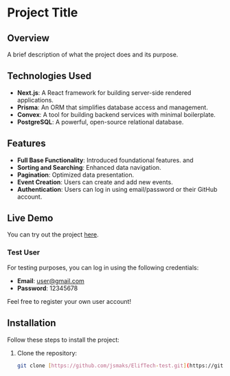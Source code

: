# Project Title


## Overview

A brief description of what the project does and its purpose.

## Technologies Used

- **Next.js**: A React framework for building server-side rendered applications.
- **Prisma**: An ORM that simplifies database access and management.
- **Convex**: A tool for building backend services with minimal boilerplate.
- **PostgreSQL**: A powerful, open-source relational database.

## Features

- **Full Base Functionality**: Introduced foundational features.
and
- **Sorting and Searching**: Enhanced data navigation.
- **Pagination**: Optimized data presentation.
- **Event Creation**: Users can create and add new events.
- **Authentication**: Users can log in using email/password or their GitHub account.

## Live Demo

You can try out the project [here](https://elif-tech-test.vercel.app/).

### Test User

For testing purposes, you can log in using the following credentials:

- **Email**: user@gmail.com
- **Password**: 12345678

Feel free to register your own user account!

## Installation

Follow these steps to install the project:

1. Clone the repository:  
   ```bash
   git clone [https://github.com/jsmaks/ElifTech-test.git](https://github.com/jsmaks/ElifTech-test.git)
